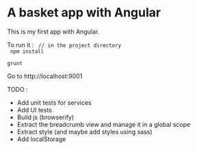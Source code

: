 # A basket app with Angular

This is my first app with Angular.

To run it :
<code>
 // in the project directory <br/>
 npm install<br/>
 grunt
 </code>

 Go to http://localhost:9001

 TODO :

 * Add unit tests for services
 * Add UI tests
 * Build js (browserify)
 * Extract the breadcrumb view and manage it in a global scope
 * Extract style (and maybe add styles using sass)
 * Add localStorage
